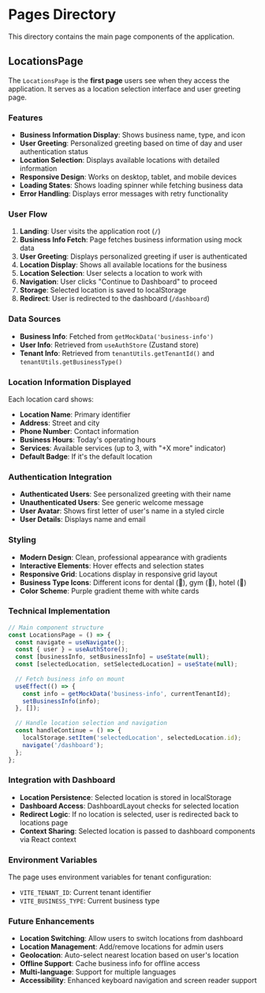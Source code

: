 # Pages Directory

This directory contains the main page components of the application.

## LocationsPage

The `LocationsPage` is the **first page** users see when they access the application. It serves as a location selection interface and user greeting page.

### Features

- **Business Information Display**: Shows business name, type, and icon
- **User Greeting**: Personalized greeting based on time of day and user authentication status
- **Location Selection**: Displays available locations with detailed information
- **Responsive Design**: Works on desktop, tablet, and mobile devices
- **Loading States**: Shows loading spinner while fetching business data
- **Error Handling**: Displays error messages with retry functionality

### User Flow

1. **Landing**: User visits the application root (`/`)
2. **Business Info Fetch**: Page fetches business information using mock data
3. **User Greeting**: Displays personalized greeting if user is authenticated
4. **Location Display**: Shows all available locations for the business
5. **Location Selection**: User selects a location to work with
6. **Navigation**: User clicks "Continue to Dashboard" to proceed
7. **Storage**: Selected location is saved to localStorage
8. **Redirect**: User is redirected to the dashboard (`/dashboard`)

### Data Sources

- **Business Info**: Fetched from `getMockData('business-info')`
- **User Info**: Retrieved from `useAuthStore` (Zustand store)
- **Tenant Info**: Retrieved from `tenantUtils.getTenantId()` and `tenantUtils.getBusinessType()`

### Location Information Displayed

Each location card shows:
- **Location Name**: Primary identifier
- **Address**: Street and city
- **Phone Number**: Contact information
- **Business Hours**: Today's operating hours
- **Services**: Available services (up to 3, with "+X more" indicator)
- **Default Badge**: If it's the default location

### Authentication Integration

- **Authenticated Users**: See personalized greeting with their name
- **Unauthenticated Users**: See generic welcome message
- **User Avatar**: Shows first letter of user's name in a styled circle
- **User Details**: Displays name and email

### Styling

- **Modern Design**: Clean, professional appearance with gradients
- **Interactive Elements**: Hover effects and selection states
- **Responsive Grid**: Locations display in responsive grid layout
- **Business Type Icons**: Different icons for dental (🦷), gym (💪), hotel (🏨)
- **Color Scheme**: Purple gradient theme with white cards

### Technical Implementation

```javascript
// Main component structure
const LocationsPage = () => {
  const navigate = useNavigate();
  const { user } = useAuthStore();
  const [businessInfo, setBusinessInfo] = useState(null);
  const [selectedLocation, setSelectedLocation] = useState(null);
  
  // Fetch business info on mount
  useEffect(() => {
    const info = getMockData('business-info', currentTenantId);
    setBusinessInfo(info);
  }, []);
  
  // Handle location selection and navigation
  const handleContinue = () => {
    localStorage.setItem('selectedLocation', selectedLocation.id);
    navigate('/dashboard');
  };
};
```

### Integration with Dashboard

- **Location Persistence**: Selected location is stored in localStorage
- **Dashboard Access**: DashboardLayout checks for selected location
- **Redirect Logic**: If no location is selected, user is redirected back to locations page
- **Context Sharing**: Selected location is passed to dashboard components via React context

### Environment Variables

The page uses environment variables for tenant configuration:
- `VITE_TENANT_ID`: Current tenant identifier
- `VITE_BUSINESS_TYPE`: Current business type

### Future Enhancements

- **Location Switching**: Allow users to switch locations from dashboard
- **Location Management**: Add/remove locations for admin users
- **Geolocation**: Auto-select nearest location based on user's location
- **Offline Support**: Cache business info for offline access
- **Multi-language**: Support for multiple languages
- **Accessibility**: Enhanced keyboard navigation and screen reader support 